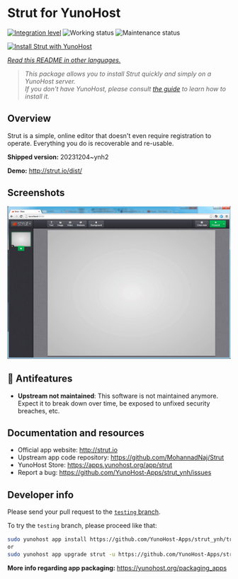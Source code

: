 <!--
N.B.: This README was automatically generated by <https://github.com/YunoHost/apps/tree/master/tools/readme_generator>
It shall NOT be edited by hand.
-->

# Strut for YunoHost

[![Integration level](https://dash.yunohost.org/integration/strut.svg)](https://ci-apps.yunohost.org/ci/apps/strut/) ![Working status](https://ci-apps.yunohost.org/ci/badges/strut.status.svg) ![Maintenance status](https://ci-apps.yunohost.org/ci/badges/strut.maintain.svg)

[![Install Strut with YunoHost](https://install-app.yunohost.org/install-with-yunohost.svg)](https://install-app.yunohost.org/?app=strut)

*[Read this README in other languages.](./ALL_README.md)*

> *This package allows you to install Strut quickly and simply on a YunoHost server.*  
> *If you don't have YunoHost, please consult [the guide](https://yunohost.org/install) to learn how to install it.*

## Overview

Strut is a simple, online editor that doesn't even require registration to operate. Everything you do is recoverable and re-usable.

**Shipped version:** 20231204~ynh2

**Demo:** <http://strut.io/dist/>

## Screenshots

![Screenshot of Strut](./doc/screenshots/screenshot.gif)

## :red_circle: Antifeatures

- **Upstream not maintained**: This software is not maintained anymore. Expect it to break down over time, be exposed to unfixed security breaches, etc.

## Documentation and resources

- Official app website: <http://strut.io>
- Upstream app code repository: <https://github.com/MohannadNaj/Strut>
- YunoHost Store: <https://apps.yunohost.org/app/strut>
- Report a bug: <https://github.com/YunoHost-Apps/strut_ynh/issues>

## Developer info

Please send your pull request to the [`testing` branch](https://github.com/YunoHost-Apps/strut_ynh/tree/testing).

To try the `testing` branch, please proceed like that:

```bash
sudo yunohost app install https://github.com/YunoHost-Apps/strut_ynh/tree/testing --debug
or
sudo yunohost app upgrade strut -u https://github.com/YunoHost-Apps/strut_ynh/tree/testing --debug
```

**More info regarding app packaging:** <https://yunohost.org/packaging_apps>
